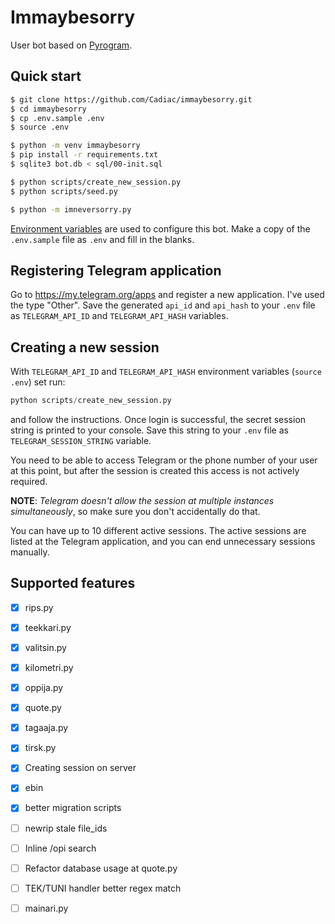 # Immaybesorry

User bot based on [Pyrogram](https://github.com/pyrogram/pyrogram/).

## Quick start

```bash
$ git clone https://github.com/Cadiac/immaybesorry.git
$ cd immaybesorry
$ cp .env.sample .env
$ source .env

$ python -m venv immaybesorry
$ pip install -r requirements.txt
$ sqlite3 bot.db < sql/00-init.sql

$ python scripts/create_new_session.py
$ python scripts/seed.py

$ python -m imneversorry.py
```

[Environment variables](https://devcenter.heroku.com/articles/node-best-practices#be-environmentally-aware) are used to configure this bot.
Make a copy of the `.env.sample` file as `.env` and fill in the blanks.

## Registering Telegram application

Go to https://my.telegram.org/apps and register a new application. I've used the type "Other".
Save the generated `api_id` and `api_hash` to your `.env` file as `TELEGRAM_API_ID` and `TELEGRAM_API_HASH` variables.

## Creating a new session

With `TELEGRAM_API_ID` and `TELEGRAM_API_HASH` environment variables (`source .env`) set run:

```python
python scripts/create_new_session.py
```

and follow the instructions. Once login is successful, the secret session string is printed to your console.
Save this string to your `.env` file as `TELEGRAM_SESSION_STRING` variable.

You need to be able to access Telegram or the phone number of your user at this point, but
after the session is created this access is not actively required.

**NOTE**: *Telegram doesn't allow the session at multiple instances simultaneously*, so make sure you don't accidentally do that.

You can have up to 10 different active sessions. The active sessions are listed at the Telegram application, and you can end unnecessary sessions manually.

## Supported features

- [x] rips.py
- [x] teekkari.py
- [x] valitsin.py
- [X] kilometri.py
- [x] oppija.py
- [x] quote.py
- [x] tagaaja.py
- [x] tirsk.py
- [x] Creating session on server
- [x] ebin
- [x] better migration scripts
- [ ] newrip stale file_ids
- [ ] Inline /opi search
- [ ] Refactor database usage at quote.py
- [ ] TEK/TUNI handler better regex match
- [ ] mainari.py

